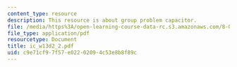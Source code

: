 ```yaml
---
content_type: resource
description: This resource is about group problem capacitor.
file: /media/https%3A/open-learning-course-data-rc.s3.amazonaws.com/8-02-physics-ii-electricity-and-magnetism-spring-2007/c9e71cf97f57e02202094c53e8b8f89c_ic_w13d2_2.pdf
file_type: application/pdf
resourcetype: Document
title: ic_w13d2_2.pdf
uid: c9e71cf9-7f57-e022-0209-4c53e8b8f89c
---
```

